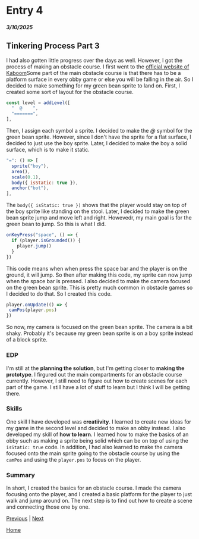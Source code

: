# Entry 4
##### 3/10/2025

## Tinkering Process Part 3
I had also gotten little progress over the days as well. However, I got the process of making an obstacle course. I first went to the [official website of Kaboom](https://kaboomjs.com/play?example=platformer)Some part of the main obstacle course is that there has to be a platform surface in every obby game or else you will be falling in the air. So I decided to make something for my green bean sprite to land on. First, I created some sort of layout for the obstacle course.
```js
const level = addLevel([
  "  @    ",
  "=======",
],
```
Then, I assign each symbol a sprite. I decided to make the _@_ symbol for the green bean sprite. However, since I don't have the sprite for a flat surface, I decided to just use the boy sprite. Later, I decided to make the boy a solid surface, which is to make it static.
```js
"=": () => [
  sprite("boy"),
  area(),
  scale(0.1),
  body({ isStatic: true }),
  anchor("bot"),
],
```
The `body({ isStatic: true })` shows that the player would stay on top of the boy sprite like standing on the stool. Later, I decided to make the green bean sprite jump and move left and right. Howevedr, my main goal is for the green bean to jump. So this is what I did.
```js
onKeyPress("space", () => {
  if (player.isGrounded()) {
    player.jump()
  }
})
```
This code means when when press the space bar and the player is on the ground, it will jump. So then after making this code, my sprite can now jump when the space bar is pressed. I also decided to make the camera focused on the green bean sprite. This is pretty much common in obstacle games so I decided to do that. So I created this code.
```js
player.onUpdate(() => {
 camPos(player.pos)
})
```
So now, my camera is focused on the green bean sprite. The camera is a bit shaky. Probably it's because my green bean sprite is on a boy sprite instead of a block sprite.

### EDP
I'm still at the **planning the solution**, but I'm getting closer to **making the prototype**. I firgured out the main compartments for an obstacle course currently. However, I still need to figure out how to create scenes for each part of the game. I still have a lot of stuff to learn but I think I will be getting there.

### Skills
One skill I have developed was **creatiivity**. I learned to create new ideas for my game in the second level and decided to make an obby instead. I also developed my skill of **how to learn**. I learned how to make the basics of an obby such as making a sprite being solid which can be on top of using the `isStatic: true` code. In addition, I had also learned to make the camera focused onto the main sprite going to the obstacle course by using the `camPos` and using the `player.pos` to focus on the player.

### Summary
In short, I created the basics for an obstacle course. I made the camera focusing onto the player, and I created a basic platform for the player to just walk and jump around on. The next step is to find out how to create a scene and connecting those one by one.

[Previous](entry03.md) | [Next](entry05.md)

[Home](../README.md)
